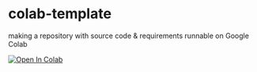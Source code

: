 # colab-template
making a repository with source code & requirements runnable on Google Colab

[![Open In Colab](https://colab.research.google.com/assets/colab-badge.svg)](https://colab.research.google.com/github/ArnoutDevos/colabtemplate/blob/main/main.ipynb)
